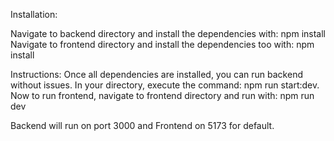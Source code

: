 Installation:

Navigate to backend directory and install the dependencies with: npm install
Navigate to frontend directory and install the dependencies too with: npm install

Instructions:
Once all dependencies are installed, you can run backend without issues. In your directory, execute the command: npm run start:dev.
Now to run frontend, navigate to frontend directory and run with: npm run dev

Backend will run on port 3000 and Frontend on 5173 for default.
